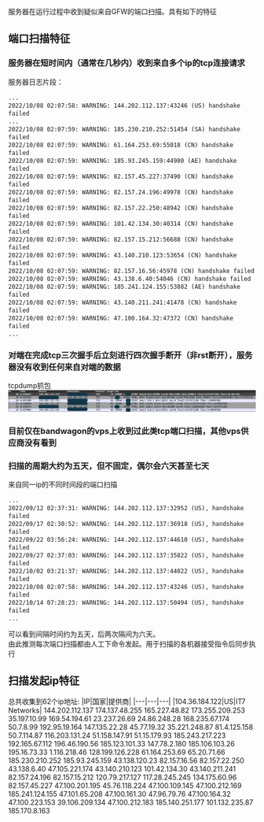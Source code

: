 服务器在运行过程中收到疑似来自GFW的端口扫描。具有如下的特征

## 端口扫描特征  

### 服务器在短时间内（通常在几秒内）收到来自多个ip的tcp连接请求   
服务器日志片段：
```
...
2022/10/08 02:07:58: WARNING: 144.202.112.137:43246 (US) handshake failed
...
2022/10/08 02:07:59: WARNING: 185.230.210.252:51454 (SA) handshake failed
2022/10/08 02:07:59: WARNING: 61.164.253.69:55018 (CN) handshake failed
2022/10/08 02:07:59: WARNING: 185.93.245.159:44980 (AE) handshake failed
2022/10/08 02:07:59: WARNING: 82.157.45.227:37490 (CN) handshake failed
2022/10/08 02:07:59: WARNING: 82.157.24.196:49978 (CN) handshake failed
2022/10/08 02:07:59: WARNING: 82.157.22.250:48942 (CN) handshake failed
2022/10/08 02:07:59: WARNING: 101.42.134.30:40314 (CN) handshake failed
2022/10/08 02:07:59: WARNING: 82.157.15.212:56688 (CN) handshake failed
2022/10/08 02:07:59: WARNING: 43.140.210.123:53654 (CN) handshake failed
2022/10/08 02:07:59: WARNING: 82.157.16.56:45978 (CN) handshake failed
2022/10/08 02:07:59: WARNING: 43.138.6.40:54046 (CN) handshake failed
2022/10/08 02:07:59: WARNING: 185.241.124.155:53882 (AE) handshake failed
2022/10/08 02:07:59: WARNING: 43.140.211.241:41478 (CN) handshake failed
2022/10/08 02:07:59: WARNING: 47.100.164.32:47372 (CN) handshake failed
...
```

### 对端在完成tcp三次握手后立刻进行四次握手断开（非rst断开），服务器没有收到任何来自对端的数据
tcpdump抓包
![tcpdump sniffer trace](img/gfw_port_scan.png "TCP port scan from 144.202.112.137")

### 目前仅在bandwagon的vps上收到过此类tcp端口扫描，其他vps供应商没有看到

### 扫描的周期大约为五天，但不固定，偶尔会六天甚至七天
来自同一ip的不同时间段的端口扫描
```
...
2022/09/12 02:37:31: WARNING: 144.202.112.137:32952 (US), handshake failed
2022/09/17 02:30:52: WARNING: 144.202.112.137:36918 (US), handshake failed
2022/09/22 03:56:24: WARNING: 144.202.112.137:44610 (US), handshake failed
2022/09/27 02:37:03: WARNING: 144.202.112.137:35822 (US), handshake failed
2022/10/02 03:21:37: WARNING: 144.202.112.137:44022 (US), handshake failed
2022/10/08 02:07:58: WARNING: 144.202.112.137:43246 (US), handshake failed
2022/10/14 07:28:23: WARNING: 144.202.112.137:50494 (US), handshake failed
...
```
可以看到间隔时间约为五天，后两次隔间为六天。   
由此推测每次端口扫描都由人工下命令发起。用于扫描的各机器接受指令后同步执行

## 扫描发起ip特征
总共收集到62个ip地址:
|IP|国家|提供商|
|---|---|---|
|104.36.184.122|US|IT7 Networks|
144.202.112.137
174.137.48.255
165.227.48.82
173.255.209.253
35.197.10.99
169.54.194.61
23.237.26.69
24.86.248.28
168.235.67.174
50.7.8.99
192.95.19.164
147.135.22.28
45.77.19.32
35.221.248.87
81.4.125.158
50.7.114.87
116.203.131.24
51.158.147.91
51.15.179.93
185.243.217.223
192.165.67.112
196.46.190.56
185.123.101.33
147.78.2.180
185.106.103.26
195.16.73.33
1.116.218.46
128.199.126.228
61.164.253.69
65.20.71.66
185.230.210.252
185.93.245.159
43.138.120.23
82.157.16.56
82.157.22.250
43.138.6.40
47.105.221.174
43.140.210.123
101.42.134.30
43.140.211.241
82.157.24.196
82.157.15.212
120.79.217.127
117.28.245.245
134.175.60.96
82.157.45.227
47.100.201.195
45.76.118.224
47.100.109.145
47.100.212.169
185.241.124.155
47.101.65.208
47.100.161.30
47.96.79.76
47.100.164.32
47.100.223.153
39.106.209.134
47.100.212.183
185.140.251.177
101.132.235.87
185.170.8.163

